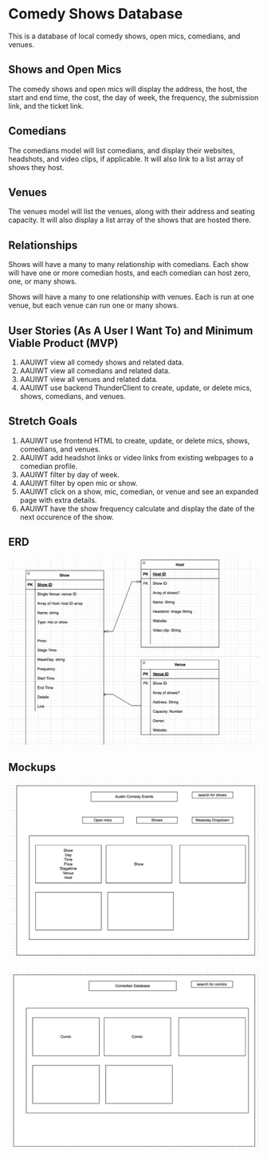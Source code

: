 # Comedy Shows Database

This is a database of local comedy shows, open mics, comedians, and venues. 

## Shows and Open Mics

The comedy shows and open mics will display the address, the host, the start and end time, the cost, the day of week, the frequency, the submission link, and the ticket link.

## Comedians

The comedians model will list comedians, and display their websites, headshots, and video clips, if applicable. It will also link to a list array of shows they host.

## Venues

The venues model will list the venues, along with their address and seating capacity. It will also display a list array of the shows that are hosted there.

## Relationships

Shows will have a many to many relationship with comedians. Each show will have one or more comedian hosts, and each comedian can host zero, one, or many shows.

Shows will have a many to one relationship with venues. Each is run at one venue, but each venue can run one or many shows.

## User Stories (As A User I Want To) and Minimum Viable Product (MVP)

1. AAUIWT view all comedy shows and related data.
4. AAUIWT view all comedians and related data.
5. AAUIWT view all venues and related data.
6. AAUIWT use backend ThunderClient to create, update, or delete mics, shows, comedians, and venues.

## Stretch Goals

1. AAUIWT use frontend HTML to create, update, or delete mics, shows, comedians, and venues.
7. AAUIWT add headshot links or video links from existing webpages to a comedian profile.
2. AAUIWT filter by day of week.
3. AAUIWT filter by open mic or show.
8. AAUIWT click on a show, mic, comedian, or venue and see an expanded page with extra details.
1. AAUIWT have the show frequency calculate and display the date of the next occurence of the show. 

## ERD 

![three relationship databases for comedians, shows, venues](assets/ERD.png)

## Mockups 

![event homepage mockup](assets/event-mockup.png)

![comedian database mockup](assets/comedian-mockup.png)

